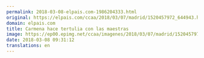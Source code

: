 ```yaml
---
permalink: 2018-03-08-elpais.com-1986204333.html
original: https://elpais.com/ccaa/2018/03/07/madrid/1520457972_644943.html#?ref=rss&format=simple&link=link
domain: elpais.com
title: Carmena hace tertulia con las maestras
image: https://ep00.epimg.net/ccaa/imagenes/2018/03/07/madrid/1520457972_644943_1520499897_rrss_normal.jpg
date: 2018-03-08 09:31:12
translations: en
---
```


